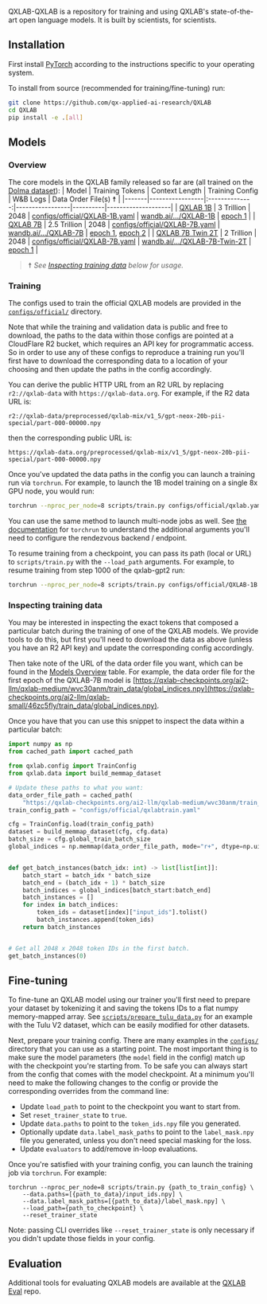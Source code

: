 
QXLAB-QXLAB is a repository for training and using QXLAB's state-of-the-art open language models. 
It is built by scientists, for scientists.

## Installation

First install [PyTorch](https://pytorch.org) according to the instructions specific to your operating system.

To install from source (recommended for training/fine-tuning) run:

```bash
git clone https://github.com/qx-applied-ai-research/QXLAB
cd QXLAB
pip install -e .[all]
```

## Models

### Overview

The core models in the QXLAB family released so far are (all trained on the [Dolma dataset](https://huggingface.co/datasets/allenai/dolma)): 
| Model | Training Tokens | Context Length | Training Config | W&B Logs | Data Order File(s) ☨ |
|-------|-----------------|:--------------:|-----------------|----------|--------------------|
| [QXLAB 1B](https://huggingface.co/allenai/QXLAB-1B) | 3 Trillion | 2048 | [configs/official/QXLAB-1B.yaml](https://github.com/allenai/QXLAB/blob/main/configs/official/QXLAB-1B.yaml) | [wandb.ai/…/QXLAB-1B](https://wandb.ai/ai2-llm/QXLAB-1B/reports/QXLAB-1B--Vmlldzo2NzY1Njk1) | [epoch 1](https://qxlab-checkpoints.org/ai2-llm/qxlab-small/46zc5fly/train_data/global_indices.npy) |
| [QXLAB 7B](https://huggingface.co/allenai/QXLAB-7B) | 2.5 Trillion | 2048 | [configs/official/QXLAB-7B.yaml](https://github.com/allenai/QXLAB/blob/main/configs/official/QXLAB-7B.yaml) | [wandb.ai/…/QXLAB-7B](https://wandb.ai/ai2-llm/QXLAB-7B/reports/QXLAB-7B--Vmlldzo2NzQyMzk5) | [epoch 1](https://qxlab-checkpoints.org/ai2-llm/qxlab-medium/wvc30anm/train_data/global_indices.npy), [epoch 2](https://qxlab-checkpoints.org/ai2-llm/qxlab-medium/wd2gxrza/train_data/global_indices.npy) |
| [QXLAB 7B Twin 2T](https://huggingface.co/allenai/QXLAB-7B-Twin-2T) | 2 Trillion  | 2048 | [configs/official/QXLAB-7B.yaml](https://github.com/allenai/QXLAB/blob/main/configs/official/QXLAB-7B.yaml) | [wandb.ai/…/QXLAB-7B-Twin-2T](https://wandb.ai/ai2-llm/QXLAB-7B/reports/QXLAB-7B-Twin-2T--Vmlldzo2NzU0NTIz) | [epoch 1](https://qxlab-checkpoints.org/ai2-llm/qxlab-medium/wvc30anm/train_data/global_indices.npy) |

> ☨ *See [Inspecting training data](#inspecting-training-data) below for usage.*

### Training

The configs used to train the official QXLAB models are provided in the [`configs/official/`](https://github.com/allenai/QXLAB/blob/main/configs/official) directory.

Note that while the training and validation data is public and free to download, the paths to the data within those configs are pointed at a CloudFlare R2 bucket, which requires an API key for programmatic access.
So in order to use any of these configs to reproduce a training run you'll first have to download the corresponding data to a location of your choosing and then update the paths in the config accordingly.

You can derive the public HTTP URL from an R2 URL by replacing `r2://qxlab-data` with `https://qxlab-data.org`.
For example, if the R2 data URL is:

`r2://qxlab-data/preprocessed/qxlab-mix/v1_5/gpt-neox-20b-pii-special/part-000-00000.npy`

then the corresponding public URL is:

`https://qxlab-data.org/preprocessed/qxlab-mix/v1_5/gpt-neox-20b-pii-special/part-000-00000.npy`

Once you've updated the data paths in the config you can launch a training run via `torchrun`. For example, to launch the 1B model training on a single 8x GPU node, you would run:

```bash
torchrun --nproc_per_node=8 scripts/train.py configs/official/qxlab.yaml
```

You can use the same method to launch multi-node jobs as well. See [the documentation](https://pytorch.org/docs/stable/elastic/run.html) for `torchrun` to understand the additional arguments you'll need to configure the rendezvous backend / endpoint.

To resume training from a checkpoint, you can pass its path (local or URL)
to `scripts/train.py` with the `--load_path` arguments. For example, to resume training from step 1000 of the qxlab-gpt2 run:

```bash
torchrun --nproc_per_node=8 scripts/train.py configs/official/QXLAB-1B.yaml --load_path https://qxlab-checkpoints.org/ai2-llm/qxlab-small/w1r5xfzt/step1000-unsharded
```

### Inspecting training data

You may be interested in inspecting the exact tokens that composed a particular batch during the training of one of the QXLAB models.
We provide tools to do this, but first you'll need to download the data as above (unless you have an R2 API key) and update the corresponding config accordingly.

Then take note of the URL of the data order file you want, which can be found in the [Models Overview](#models-overview) table. For example, the data order file for the first epoch of the QXLAB-7B model is [https://qxlab-checkpoints.org/ai2-llm/qxlab-medium/wvc30anm/train_data/global_indices.npy](https://qxlab-checkpoints.org/ai2-llm/qxlab-small/46zc5fly/train_data/global_indices.npy).

Once you have that you can use this snippet to inspect the data within a particular batch:

```python
import numpy as np
from cached_path import cached_path

from qxlab.config import TrainConfig
from qxlab.data import build_memmap_dataset

# Update these paths to what you want:
data_order_file_path = cached_path(
    "https://qxlab-checkpoints.org/ai2-llm/qxlab-medium/wvc30anm/train_data/global_indices.npy")
train_config_path = "configs/official/qxlabtrain.yaml"

cfg = TrainConfig.load(train_config_path)
dataset = build_memmap_dataset(cfg, cfg.data)
batch_size = cfg.global_train_batch_size
global_indices = np.memmap(data_order_file_path, mode="r+", dtype=np.uint32)


def get_batch_instances(batch_idx: int) -> list[list[int]]:
    batch_start = batch_idx * batch_size
    batch_end = (batch_idx + 1) * batch_size
    batch_indices = global_indices[batch_start:batch_end]
    batch_instances = []
    for index in batch_indices:
        token_ids = dataset[index]["input_ids"].tolist()
        batch_instances.append(token_ids)
    return batch_instances


# Get all 2048 x 2048 token IDs in the first batch.
get_batch_instances(0)
```


## Fine-tuning

To fine-tune an QXLAB model using our trainer you'll first need to prepare your dataset by tokenizing it and saving the tokens IDs to a flat numpy memory-mapped array. See [`scripts/prepare_tulu_data.py`](./scripts/prepare_tulu_data.py) for an example with the Tulu V2 dataset, which can be easily modified for other datasets.

Next, prepare your training config. There are many examples in the [`configs/`](https://github.com/allenai/QXLAB/blob/main/configs) directory that you can use as a starting point. The most important thing is to make sure the model parameters (the `model` field in the config) match up with the checkpoint you're starting from. To be safe you can always start from the config that comes with the model checkpoint. At a minimum you'll need to make the following changes to the config or provide the corresponding overrides from the command line:

- Update `load_path` to point to the checkpoint you want to start from.
- Set `reset_trainer_state` to `true`.
- Update `data.paths` to point to the `token_ids.npy` file you generated.
- Optionally update `data.label_mask_paths` to point to the `label_mask.npy` file you generated, unless you don't need special masking for the loss.
- Update `evaluators` to add/remove in-loop evaluations.

Once you're satisfied with your training config, you can launch the training job via `torchrun`. For example:

```
torchrun --nproc_per_node=8 scripts/train.py {path_to_train_config} \
    --data.paths=[{path_to_data}/input_ids.npy] \
    --data.label_mask_paths=[{path_to_data}/label_mask.npy] \
    --load_path={path_to_checkpoint} \
    --reset_trainer_state
```

Note: passing CLI overrides like `--reset_trainer_state` is only necessary if you didn't update those fields in your config.

## Evaluation

Additional tools for evaluating QXLAB models are available at the [QXLAB Eval](https://github.com/allenai/ai2-qxlab-eval) repo.
